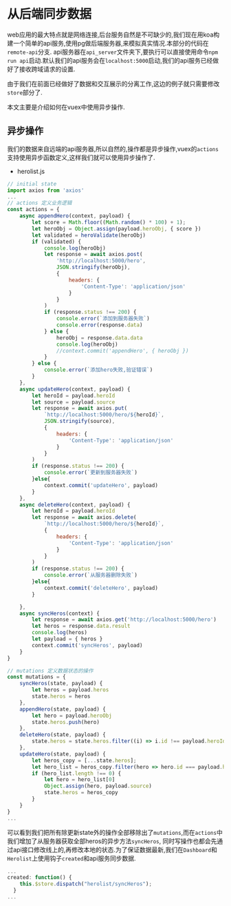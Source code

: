 # 从后端同步数据

web应用的最大特点就是网络连接,后台服务自然是不可缺少的,我们现在用koa构建一个简单的api服务,使用pg做后端服务器,来模拟真实情况.本部分的代码在`remote-api`分支.
api服务器在`api_server`文件夹下,要执行可以直接使用命令`npm run api`启动.默认我们的api服务会在`localhost:5000`启动,我们的api服务已经做好了接收跨域请求的设置.

由于我们在前面已经做好了数据和交互展示的分离工作,这边的例子就只需要修改`store`部分了.

本文主要是介绍如何在vuex中使用异步操作.

## 异步操作

我们的数据来自远端的api服务器,所以自然的,操作都是异步操作,vuex的`actions`支持使用异步函数定义,这样我们就可以使用异步操作了.

+ herolist.js

```js
// initial state
import axios from 'axios'
...
// actions 定义业务逻辑
const actions = {
    async appendHero(context, payload) {
        let score = Math.floor((Math.random() * 100) + 1);
        let heroObj = Object.assign(payload.heroObj, { score })
        let validated = heroValidate(heroObj)
        if (validated) {
            console.log(heroObj)
            let response = await axios.post(
                'http://localhost:5000/hero',
                JSON.stringify(heroObj),
                {
                    headers: {
                        'Content-Type': 'application/json'
                    }
                }
            )
            if (response.status !== 200) {
                console.error(`添加到服务器失败`)
                console.error(response.data)
            } else {
                heroObj = response.data.data
                console.log(heroObj)
                //context.commit('appendHero', { heroObj })
            }
        } else {
            console.error(`添加hero失败,验证错误`)
        }
    },
    async updateHero(context, payload) {
        let heroId = payload.heroId
        let source = payload.source
        let response = await axios.put(
            `http://localhost:5000/hero/${heroId}`,
            JSON.stringify(source),
            {
                headers: {
                    'Content-Type': 'application/json'
                }
            }
        )
        if (response.status !== 200) {
            console.error(`更新到服务器失败`)
        }else{
            context.commit('updateHero', payload)
        }
    },
    async deleteHero(context, payload) {
        let heroId = payload.heroId
        let response = await axios.delete(
            `http://localhost:5000/hero/${heroId}`,
            {
                headers: {
                    'Content-Type': 'application/json'
                }
            }
        )
        if (response.status !== 200) {
            console.error(`从服务器删除失败`)
        }else{
            context.commit('deleteHero', payload)
        }

    },
    async syncHeros(context) {
        let response = await axios.get('http://localhost:5000/hero')
        let heros = response.data.result
        console.log(heros)
        let payload = { heros }
        context.commit('syncHeros', payload)
    }
}

// mutations 定义数据状态的操作
const mutations = {
    syncHeros(state, payload) {
        let heros = payload.heros
        state.heros = heros
    },
    appendHero(state, payload) {
        let hero = payload.heroObj
        state.heros.push(hero)
    },
    deleteHero(state, payload) {
        state.heros = state.heros.filter((i) => i.id !== payload.heroId)
    },
    updateHero(state, payload) {
        let heros_copy = [...state.heros];
        let hero_list = heros_copy.filter(hero => hero.id === payload.heroId)
        if (hero_list.length !== 0) {
            let hero = hero_list[0]
            Object.assign(hero, payload.source)
            state.heros = heros_copy
        }
    }
}
...
```

可以看到我们把所有除更新state外的操作全部移除出了`mutations`,而在`actions`中我们增加了从服务器获取全部heros的异步方法`syncHeros`,
同时写操作也都会先通过api接口修改线上的,再修改本地的状态.为了保证数据最新,我们在`Dashboard`和`Herolist`上使用钩子`created`和api服务同步数据.

```js
...
created: function() {
    this.$store.dispatch("herolist/syncHeros");
  }
...
```

